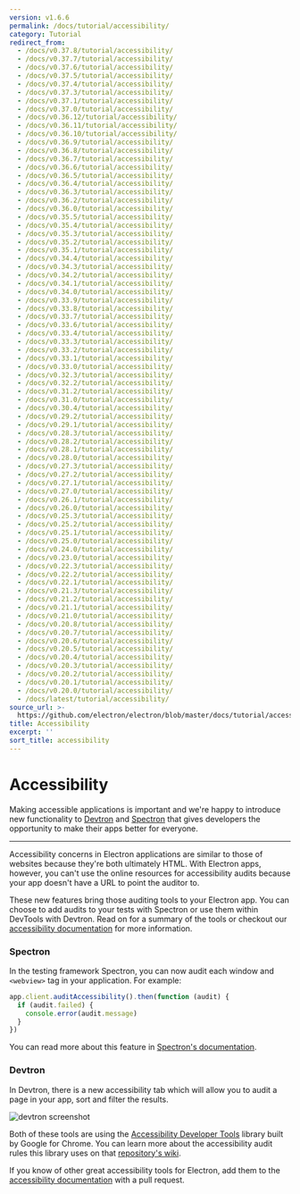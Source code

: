 ```yaml
---
version: v1.6.6
permalink: /docs/tutorial/accessibility/
category: Tutorial
redirect_from:
  - /docs/v0.37.8/tutorial/accessibility/
  - /docs/v0.37.7/tutorial/accessibility/
  - /docs/v0.37.6/tutorial/accessibility/
  - /docs/v0.37.5/tutorial/accessibility/
  - /docs/v0.37.4/tutorial/accessibility/
  - /docs/v0.37.3/tutorial/accessibility/
  - /docs/v0.37.1/tutorial/accessibility/
  - /docs/v0.37.0/tutorial/accessibility/
  - /docs/v0.36.12/tutorial/accessibility/
  - /docs/v0.36.11/tutorial/accessibility/
  - /docs/v0.36.10/tutorial/accessibility/
  - /docs/v0.36.9/tutorial/accessibility/
  - /docs/v0.36.8/tutorial/accessibility/
  - /docs/v0.36.7/tutorial/accessibility/
  - /docs/v0.36.6/tutorial/accessibility/
  - /docs/v0.36.5/tutorial/accessibility/
  - /docs/v0.36.4/tutorial/accessibility/
  - /docs/v0.36.3/tutorial/accessibility/
  - /docs/v0.36.2/tutorial/accessibility/
  - /docs/v0.36.0/tutorial/accessibility/
  - /docs/v0.35.5/tutorial/accessibility/
  - /docs/v0.35.4/tutorial/accessibility/
  - /docs/v0.35.3/tutorial/accessibility/
  - /docs/v0.35.2/tutorial/accessibility/
  - /docs/v0.35.1/tutorial/accessibility/
  - /docs/v0.34.4/tutorial/accessibility/
  - /docs/v0.34.3/tutorial/accessibility/
  - /docs/v0.34.2/tutorial/accessibility/
  - /docs/v0.34.1/tutorial/accessibility/
  - /docs/v0.34.0/tutorial/accessibility/
  - /docs/v0.33.9/tutorial/accessibility/
  - /docs/v0.33.8/tutorial/accessibility/
  - /docs/v0.33.7/tutorial/accessibility/
  - /docs/v0.33.6/tutorial/accessibility/
  - /docs/v0.33.4/tutorial/accessibility/
  - /docs/v0.33.3/tutorial/accessibility/
  - /docs/v0.33.2/tutorial/accessibility/
  - /docs/v0.33.1/tutorial/accessibility/
  - /docs/v0.33.0/tutorial/accessibility/
  - /docs/v0.32.3/tutorial/accessibility/
  - /docs/v0.32.2/tutorial/accessibility/
  - /docs/v0.31.2/tutorial/accessibility/
  - /docs/v0.31.0/tutorial/accessibility/
  - /docs/v0.30.4/tutorial/accessibility/
  - /docs/v0.29.2/tutorial/accessibility/
  - /docs/v0.29.1/tutorial/accessibility/
  - /docs/v0.28.3/tutorial/accessibility/
  - /docs/v0.28.2/tutorial/accessibility/
  - /docs/v0.28.1/tutorial/accessibility/
  - /docs/v0.28.0/tutorial/accessibility/
  - /docs/v0.27.3/tutorial/accessibility/
  - /docs/v0.27.2/tutorial/accessibility/
  - /docs/v0.27.1/tutorial/accessibility/
  - /docs/v0.27.0/tutorial/accessibility/
  - /docs/v0.26.1/tutorial/accessibility/
  - /docs/v0.26.0/tutorial/accessibility/
  - /docs/v0.25.3/tutorial/accessibility/
  - /docs/v0.25.2/tutorial/accessibility/
  - /docs/v0.25.1/tutorial/accessibility/
  - /docs/v0.25.0/tutorial/accessibility/
  - /docs/v0.24.0/tutorial/accessibility/
  - /docs/v0.23.0/tutorial/accessibility/
  - /docs/v0.22.3/tutorial/accessibility/
  - /docs/v0.22.2/tutorial/accessibility/
  - /docs/v0.22.1/tutorial/accessibility/
  - /docs/v0.21.3/tutorial/accessibility/
  - /docs/v0.21.2/tutorial/accessibility/
  - /docs/v0.21.1/tutorial/accessibility/
  - /docs/v0.21.0/tutorial/accessibility/
  - /docs/v0.20.8/tutorial/accessibility/
  - /docs/v0.20.7/tutorial/accessibility/
  - /docs/v0.20.6/tutorial/accessibility/
  - /docs/v0.20.5/tutorial/accessibility/
  - /docs/v0.20.4/tutorial/accessibility/
  - /docs/v0.20.3/tutorial/accessibility/
  - /docs/v0.20.2/tutorial/accessibility/
  - /docs/v0.20.1/tutorial/accessibility/
  - /docs/v0.20.0/tutorial/accessibility/
  - /docs/latest/tutorial/accessibility/
source_url: >-
  https://github.com/electron/electron/blob/master/docs/tutorial/accessibility.md
title: Accessibility
excerpt: ''
sort_title: accessibility
---
```




<!--


                                      ::::
                                    :o+//+o:
                                    +o    oo-
                                    :o+//oo/+o/
                                      -::-   -oo:
                                               /s/
                      -::::::::-                :s/  :::--
                  :+oo+////////+:        -:/+oo/ :s:-///++oo+:
                /o+:                -/+oo+/:-     +o-      -:+o:
               /s:              -:+o+/:           -o+         :s/
              -s/            -/oo/:                /s-         +s-
              -s/         -/oo/-                   -s/         /s-
               oo       :+o/-                       oo         oo
               -s/    :oo/                          /s-       /s-
                :s/ :oo:              -::-          /s-      /s:
                  -+o/               /ssss/         :s:    -+o-
                 :o+--               /ssss/         :s:   :o+-
                :s/  +o:              -::-          /s-   --
               -s/    :+o/-                         /s-
               oo       -+o+-                       oo
              -s/         -/oo/-                   -s/
             -+soo+:         -/oo/:                /s-      /oooo+-
             o+   :s:           -:+o+/:-          -o+      /s:  -oo
             oo:--/s:       ::      -:+oo+/:-     -/-      /s/--:o+
              :+++/-        :s:          -:/+ooo++//////++oo//+o+:
                             /s:                --::::::--
                              /s/              /s-
                               :oo:          :oo:
                                 /oo/-    -/oo/
                                   -/+oooo+/-





                   _______  _______  _______  _______  __
                  |       ||       ||       ||       ||  |
                  |  _____||_     _||   _   ||    _  ||  |
                  | |_____   |   |  |  | |  ||   |_| ||  |
                  |_____  |  |   |  |  |_|  ||    ___||__|
                   _____| |  |   |  |       ||   |     __
                  |_______|  |___|  |_______||___|    |__|


    This file is generated automatically, so it should not be edited.

    To make changes, head over to the electron/electron repository:

    https://github.com/electron/electron/blob/master/docs/tutorial/accessibility.md

    Thanks!

-->
# Accessibility

Making accessible applications is important and we're happy to introduce new functionality to [Devtron](https://electron.atom.io/devtron) and [Spectron](https://electron.atom.io/spectron) that gives developers the opportunity to make their apps better for everyone.

* * *

Accessibility concerns in Electron applications are similar to those of websites because they're both ultimately HTML. With Electron apps, however, you can't use the online resources for accessibility audits because your app doesn't have a URL to point the auditor to.

These new features bring those auditing tools to your Electron app. You can choose to add audits to your tests with Spectron or use them within DevTools with Devtron. Read on for a summary of the tools or checkout our [accessibility documentation](https://electron.atom.io/docs/tutorial/accessibility) for more information.

### Spectron

In the testing framework Spectron, you can now audit each window and `<webview>` tag in your application. For example:

```javascript
app.client.auditAccessibility().then(function (audit) {
  if (audit.failed) {
    console.error(audit.message)
  }
})
```

You can read more about this feature in [Spectron's documentation](https://github.com/electron/spectron#accessibility-testing).

### Devtron

In Devtron, there is a new accessibility tab which will allow you to audit a page in your app, sort and filter the results.

![devtron screenshot](https://cloud.githubusercontent.com/assets/1305617/17156618/9f9bcd72-533f-11e6-880d-389115f40a2a.png)

Both of these tools are using the [Accessibility Developer Tools](https://github.com/GoogleChrome/accessibility-developer-tools) library built by Google for Chrome. You can learn more about the accessibility audit rules this library uses on that [repository's wiki](https://github.com/GoogleChrome/accessibility-developer-tools/wiki/Audit-Rules).

If you know of other great accessibility tools for Electron, add them to the [accessibility documentation](https://electron.atom.io/docs/tutorial/accessibility) with a pull request.
